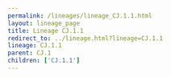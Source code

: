 ```yaml
---
permalink: /lineages/lineage_CJ.1.1.html
layout: lineage_page
title: Lineage CJ.1.1
redirect_to: ../lineage.html?lineage=CJ.1.1
lineage: CJ.1.1
parent: CJ.1
children: ['CJ.1.1']
---
```

